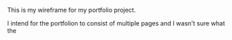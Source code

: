 This is my wireframe for my portfolio project.

I intend for the portfolion to consist of multiple pages and I wasn't sure what the 